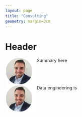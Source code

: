 ```yaml
---
layout: page
title: "Consulting"
geometry: margin=3cm
---
```



# Header
<img src="/images/RL-photo.png" align="left" width="100px"/> 

Summary here

<br clear="left"/>



<img src="/images/RL-photo.png" align="left" width="100px"/> 
Data engineering is 
<br clear="left"/>



